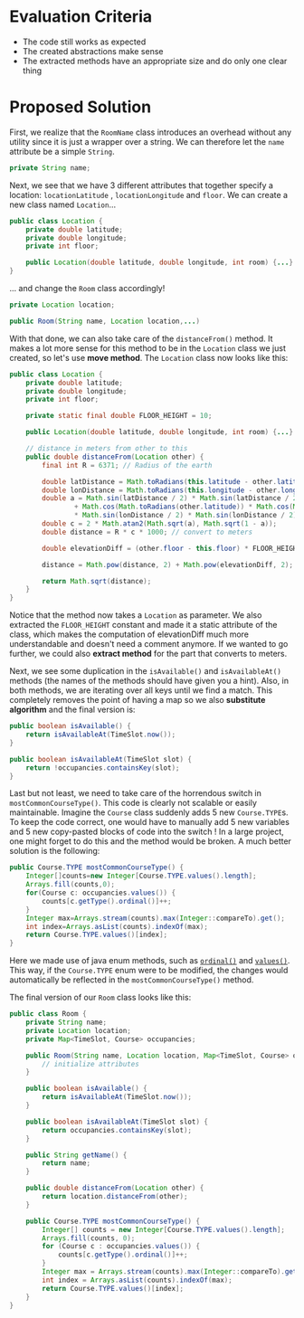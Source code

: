 # Evaluation Criteria

- The code still works as expected
- The created abstractions make sense
- The extracted methods have an appropriate size and do only one clear thing

# Proposed Solution

First, we realize that the `RoomName` class introduces an overhead without any utility since it is just a wrapper over a
string. We can therefore let the `name` attribute be a simple `String`.

```java
private String name;
```

Next, we see that we have 3 different attributes that together specify a location: `locationLatitude`
, `locationLongitude` and `floor`. We can create a new class named `Location`...

```java
public class Location {
    private double latitude;
    private double longitude;
    private int floor;

    public Location(double latitude, double longitude, int room) {...}
}
```

... and change the `Room` class accordingly!

```java
private Location location;

public Room(String name, Location location,...)
```

With that done, we can also take care of the `distanceFrom()` method. It makes a lot more sense for this method to be in
the `Location` class we just created, so let's use **move method**. The `Location` class now looks like this:

```java
public class Location {
    private double latitude;
    private double longitude;
    private int floor;

    private static final double FLOOR_HEIGHT = 10;

    public Location(double latitude, double longitude, int room) {...}

    // distance in meters from other to this
    public double distanceFrom(Location other) {
        final int R = 6371; // Radius of the earth

        double latDistance = Math.toRadians(this.latitude - other.latitude);
        double lonDistance = Math.toRadians(this.longitude - other.longitude);
        double a = Math.sin(latDistance / 2) * Math.sin(latDistance / 2)
                + Math.cos(Math.toRadians(other.latitude)) * Math.cos(Math.toRadians(this.latitude))
                * Math.sin(lonDistance / 2) * Math.sin(lonDistance / 2);
        double c = 2 * Math.atan2(Math.sqrt(a), Math.sqrt(1 - a));
        double distance = R * c * 1000; // convert to meters

        double elevationDiff = (other.floor - this.floor) * FLOOR_HEIGHT;

        distance = Math.pow(distance, 2) + Math.pow(elevationDiff, 2);

        return Math.sqrt(distance);
    }
}
```

Notice that the method now takes a `Location` as parameter. We also extracted the `FLOOR_HEIGHT` constant and made it a
static attribute of the class, which makes the computation of elevationDiff much more understandable and doesn't need a
comment anymore. If we wanted to go further, we could also **extract method** for the part that converts to meters.

Next, we see some duplication in the `isAvailable()` and `isAvailableAt()` methods (the names of the methods should have
given you a hint). Also, in both methods, we are iterating over all keys until we find a match. This completely removes
the point of having a map so we also **substitute algorithm** and the final version is:

```java
public boolean isAvailable() {
    return isAvailableAt(TimeSlot.now());
}

public boolean isAvailableAt(TimeSlot slot) {
    return !occupancies.containsKey(slot);
}
```

Last but not least, we need to take care of the horrendous switch in `mostCommonCourseType()`. This code is clearly not
scalable or easily maintainable. Imagine the `Course` class suddenly adds 5 new `Course.TYPE`s. To keep the code
correct, one would have to manually add 5 new variables and 5 new copy-pasted blocks of code into the switch ! In a
large project, one might forget to do this and the method would be broken. A much better solution is the following:

```java
public Course.TYPE mostCommonCourseType() {
    Integer[]counts=new Integer[Course.TYPE.values().length];
    Arrays.fill(counts,0);
    for(Course c: occupancies.values()) {
        counts[c.getType().ordinal()]++;
    }
    Integer max=Arrays.stream(counts).max(Integer::compareTo).get();
    int index=Arrays.asList(counts).indexOf(max);
    return Course.TYPE.values()[index];
}
```

Here we made use of java enum methods, such
as [`ordinal()`](https://docs.oracle.com/en/java/javase/17/docs/api/java.base/java/lang/Enum.html#ordinal())
and [`values()`](https://docs.oracle.com/javase/specs/jls/se7/html/jls-8.html#jls-8.9.2). This way, if the `Course.TYPE`
enum were to be modified, the changes would automatically be reflected in the `mostCommonCourseType()` method.

The final version of our `Room` class looks like this:

```java
public class Room {
    private String name;
    private Location location;
    private Map<TimeSlot, Course> occupancies;

    public Room(String name, Location location, Map<TimeSlot, Course> occupancies) {
        // initialize attributes
    }

    public boolean isAvailable() {
        return isAvailableAt(TimeSlot.now());
    }

    public boolean isAvailableAt(TimeSlot slot) {
        return occupancies.containsKey(slot);
    }

    public String getName() {
        return name;
    }

    public double distanceFrom(Location other) {
        return location.distanceFrom(other);
    }

    public Course.TYPE mostCommonCourseType() {
        Integer[] counts = new Integer[Course.TYPE.values().length];
        Arrays.fill(counts, 0);
        for (Course c : occupancies.values()) {
            counts[c.getType().ordinal()]++;
        }
        Integer max = Arrays.stream(counts).max(Integer::compareTo).get();
        int index = Arrays.asList(counts).indexOf(max);
        return Course.TYPE.values()[index];
    }
}
```
